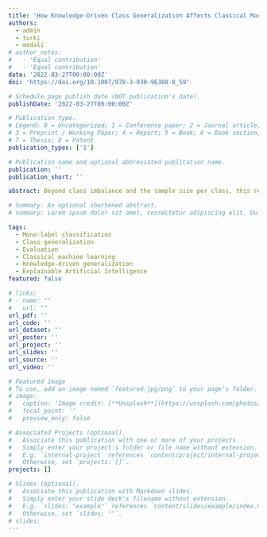 ```yaml
---
title: 'How Knowledge-Driven Class Generalization Affects Classical Machine Learning Algorithms for Mono-label Supervised Classification'
authors:
  - admin
  - turki
  - medali
# author_notes:
#   - 'Equal contribution'
#   - 'Equal contribution'
date: '2022-03-27T00:00:00Z'
doi: 'https://doi.org/10.1007/978-3-030-96308-8_59'

# Schedule page publish date (NOT publication's date).
publishDate: '2022-03-27T00:00:00Z'

# Publication type.
# Legend: 0 = Uncategorized; 1 = Conference paper; 2 = Journal article;
# 3 = Preprint / Working Paper; 4 = Report; 5 = Book; 6 = Book section;
# 7 = Thesis; 8 = Patent
publication_types: ['1']

# Publication name and optional abbreviated publication name.
publication: ''
publication_short: ''

abstract: Beyond class imbalance and the sample size per class, this research paper studies the effect of knowledge-driven class generalization (KCG) on the accuracy of classical machine learning algorithms for mono-label classification. We apply our analysis on five classical machine learning models (Perception, Support Vectors, Random Forest, K-nearest neighbors, and Decision Tree) to classify a set of animal image files generated from Wikimedia Commons, a large-scale repository of free images. Thanks to our analysis, we found that the accuracy rates of mono-label classification models, mainly Support Vectors and K-nearest neighbors, are affected by KCG. The increasing or decreasing behavior of accuracy rates is driven by the settings of the classification categories and the generalization. The analysis of KCG should be useful to understand the limitations of classical machine-learning algorithms and to fuel debates about the improvement of classical models and supervised classification evaluation methods within the framework of Explainable Artificial Intelligence.

# Summary. An optional shortened abstract.
# summary: Lorem ipsum dolor sit amet, consectetur adipiscing elit. Duis posuere tellus ac convallis placerat. Proin tincidunt magna sed ex sollicitudin condimentum.

tags:
  - Mono-label classification
  - Class generalization
  - Evaluation
  - Classical machine learning
  - Knowledge-driven generalization
  - Explainable Artificial Intelligence
featured: false

# links:
# - name: ""
#   url: ""
url_pdf: ''
url_code: ''
url_dataset: ''
url_poster: ''
url_project: ''
url_slides: ''
url_source: ''
url_video: ''

# Featured image
# To use, add an image named `featured.jpg/png` to your page's folder.
# image:
#   caption: 'Image credit: [**Unsplash**](https://unsplash.com/photos/jdD8gXaTZsc)'
#   focal_point: ''
#   preview_only: false

# Associated Projects (optional).
#   Associate this publication with one or more of your projects.
#   Simply enter your project's folder or file name without extension.
#   E.g. `internal-project` references `content/project/internal-project/index.md`.
#   Otherwise, set `projects: []`.
projects: []

# Slides (optional).
#   Associate this publication with Markdown slides.
#   Simply enter your slide deck's filename without extension.
#   E.g. `slides: "example"` references `content/slides/example/index.md`.
#   Otherwise, set `slides: ""`.
# slides:
---
```


<!-- # {{% callout note %}}
# Click the _Cite_ button above to demo the feature to enable visitors to import publication metadata into their reference management software.
# {{% /callout %}}

# Supplementary notes can be added here, including [code and math](https://wowchemy.com/docs/content/writing-markdown-latex/). -->

